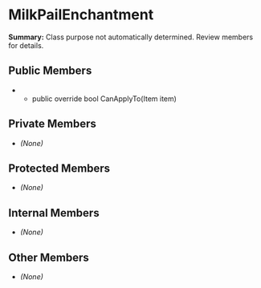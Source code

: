 # MilkPailEnchantment

**Summary:** Class purpose not automatically determined. Review members for details.

## Public Members
- - public override bool CanApplyTo(Item item)

## Private Members
- *(None)*

## Protected Members
- *(None)*

## Internal Members
- *(None)*

## Other Members
- *(None)*
